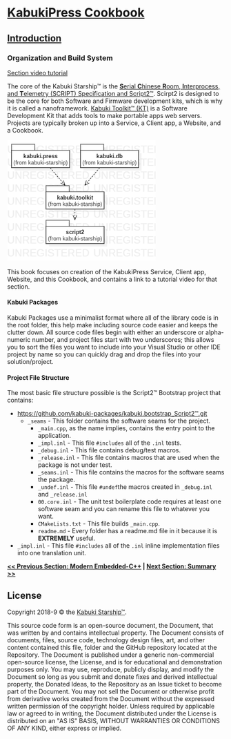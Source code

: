 # [KabukiPress Cookbook](../readme.md)

## [Introduction](./readme.md)

### Organization and Build System

[Section video tutorial](https://www.youtube.com/channel/UCS2vQG4gUE3vXWV_K9XScQw)

The core of the Kabuki Starship™ is the [**S**erial **C**hinese **R**oom, **I**nterprocess, and **T**elemetry (SCRIPT) Specification and Script2™](../Script2™). Scirpt2 is designed to be the core for both Software and Firmware development kits, which is why it is called a nanoframework. [Kabuki Toolkit™ (KT)](../kt/readme.md) is a Software Development Kit that adds tools to make portable apps web servers. Projects are typically broken up into a Service, a Client app, a Website, and a Cookbook.

![Example project organization for a Kabuki Service.](./kabuki.press.package.png)

This book focuses on creation of the KabukiPress Service, Client app, Website, and this Cookbook, and contains a link to a tutorial video for that section.

#### Kabuki Packages

Kabuki Packages use a minimalist format where all of the library code is in the root folder, this help make including source code easier and keeps the clutter down. All source code files begin with either an underscore or alpha-numeric number, and project files start with two underscores; this allows you to sort the files you want to include into your Visual Studio or other IDE project by name so you can quickly drag and drop the files into your solution/project.

#### Project File Structure

The most basic file structure possible is the Script2™ Bootstrap project that contains:

* <https://github.com/kabuki-packages/kabuki.bootstrap_Script2™.git>
  * `_seams` - This folder contains the software seams for the project.
    * `_main.cpp`, as the name implies, contains the entry point to the application.
    * `_impl.inl` - This file `#includes` all of the `.inl` tests.
    * `_debug.inl` - This file contains debug/test macros.
    * `_release.inl` - This file contains macros that are used when the package is not under test.
    * `_seams.inl` - This file contains the macros for the software seams the package.
    * `_undef.inl` - This file `#undef`the macros created in `_debug.inl` and `_release.inl`
    * `00.core.inl` - The unit test boilerplate code requires at least one software seam and you can rename this file to whatever you want.
    * `CMakeLists.txt` - This file builds `_main.cpp`.
    * `readme.md` - Every folder has a readme.md file in it because it is **EXTREMELY** useful.
* `_impl.inl` - This file `#includes` all of the `.inl` inline implementation files into one translation unit.

**[<< Previous Section: Modern Embedded-C++](./modern_embedded_cpp.md) | [Next Section: Summary >>](../summary.md)**

## License

Copyright 2018-9 © the [Kabuki Starship™](https://kabukistarship.com).

This source code form is an open-source document, the Document, that was written by and contains intellectual property. The Document consists of documents, files, source code, technology design files, art, and other content contained this file, folder and the GitHub repository located at the Repository. The Document is published under a generic non-commercial open-source license, the License, and is for educational and demonstration purposes only. You may use, reproduce, publicly display, and modify the Document so long as you submit and donate fixes and derived intellectual property, the Donated Ideas, to the Repository as an Issue ticket to become part of the Document. You may not sell the Document or otherwise profit from derivative works created from the Document without the expressed written permission of the copyright holder. Unless required by applicable law or agreed to in writing, the Document distributed under the License is distributed on an "AS IS" BASIS, WITHOUT WARRANTIES OR CONDITIONS OF ANY KIND, either express or implied.

